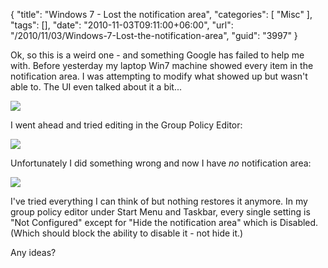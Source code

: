 {
	"title": "Windows 7 - Lost the notification area",
	"categories": [
		"Misc"
	],
	"tags": [],
	"date": "2010-11-03T09:11:00+06:00",
	"url": "/2010/11/03/Windows-7-Lost-the-notification-area",
	"guid": "3997"
}

Ok, so this is a weird one - and something Google has failed to help me with. Before yesterday my laptop Win7 machine showed every item in the notification area. I was attempting to modify what showed up but wasn't able to. The UI even talked about it a bit...

<img src="http://www.raymondcamden.com/images/screen32.png" />

I went ahead and tried editing in the Group Policy Editor: 

<img src="http://www.coldfusionjedi.com/images/screen33.png" />

Unfortunately I did something wrong and now I have <i>no</i> notification area:

<img src="http://www.coldfusionjedi.com/images/screen34.png" />

I've tried everything I can think of but nothing restores it anymore. In my group policy editor under Start Menu and Taskbar, every single setting is "Not Configured" except for "Hide the notification area" which is Disabled. (Which should block the ability to disable it - not hide it.)

Any ideas?